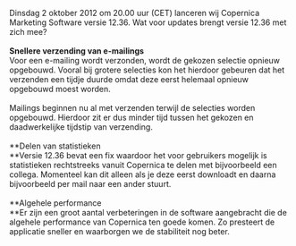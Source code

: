 Dinsdag 2 oktober 2012 om 20.00 uur (CET) lanceren wij Copernica
Marketing Software versie 12.36. Wat voor updates brengt versie 12.36
met zich mee? \
\
**Snellere verzending van e-mailings**\
Voor een e-mailing wordt verzonden, wordt de gekozen selectie opnieuw
opgebouwd. Vooral bij grotere selecties kon het hierdoor gebeuren dat
het verzenden een tijdje duurde omdat deze eerst helemaal opnieuw
opgebouwd moest worden. \
\
Mailings beginnen nu al met verzenden terwijl de selecties worden
opgebouwd. Hierdoor zit er dus minder tijd tussen het gekozen en
daadwerkelijke tijdstip van verzending. \
\
**Delen van statistieken\
**Versie 12.36 bevat een fix waardoor het voor gebruikers mogelijk is
statistieken rechtstreeks vanuit Copernica te delen met bijvoorbeeld een
collega. Momenteel kan dit alleen als je deze eerst downloadt en daarna
bijvoorbeeld per mail naar een ander stuurt. \
\
**Algehele performance\
**Er zijn een groot aantal verbeteringen in de software aangebracht die
de algehele performance van Copernica ten goede komen. Zo presteert de
applicatie sneller en waarborgen we de stabiliteit nog beter.
